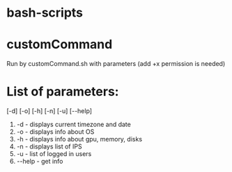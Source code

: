 # bash-scripts
# customCommand 
Run by customCommand.sh with parameters (add +x permission is needed)

# List of parameters:
[-d] [-o] [-h] [-n] [-u] [--help]
1. -d - displays current timezone and date
2. -o - displays info about OS
3. -h - displays info about gpu, memory, disks
4. -n - displays list of IPS
5. -u - list of logged in users
6. --help - get info
 

